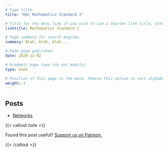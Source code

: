 ```yaml
---
# Page title
title: "HSC Mathematics Standard 2"

# Title for the menu link if you wish to use a shorter link title, otherwise remove this option.
linktitle: Mathematics Standard 2

# Page summary for search engines.
summary: Blah, blah, blah...

# Date page published
date: 2020-12-02

# Academic page type (do not modify).
type: book

# Position of this page in the menu. Remove this option to sort alphabetically.
weight: 1
---
```


## Posts

- [Networks](networks/)

{{< callout note >}}

Found this post useful? [Support us on Patreon.](https://patreon.com/schoolnotes)

{{< /callout >}}
